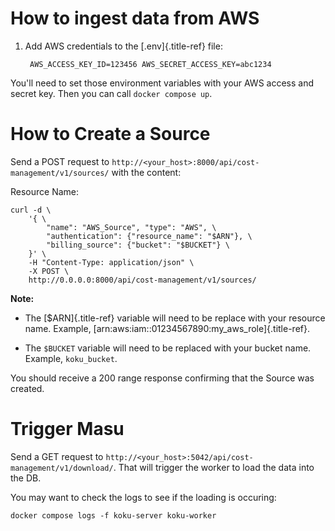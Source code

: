 # How to ingest data from AWS

1. Add AWS credentials to the [.env]{.title-ref} file:

        AWS_ACCESS_KEY_ID=123456 AWS_SECRET_ACCESS_KEY=abc1234

You'll need to set those environment variables with your AWS access and
secret key. Then you can call `docker compose up`.

# How to Create a Source

Send a POST request to
`http://<your_host>:8000/api/cost-management/v1/sources/` with the
content:

Resource Name: <whatever your arn is>

    curl -d \
        '{ \
            "name": "AWS_Source", "type": "AWS", \
            "authentication": {"resource_name": "$ARN"}, \
            "billing_source": {"bucket": "$BUCKET"} \
        }' \
        -H "Content-Type: application/json" \
        -X POST \
        http://0.0.0.0:8000/api/cost-management/v1/sources/

**Note:**
- The [$ARN]{.title-ref} variable will need to be replace with
your resource name. Example,
[arn:aws:iam::01234567890:my_aws_role]{.title-ref}.

- The `$BUCKET` variable will need to be replaced with your bucket name. Example, `koku_bucket`.

You should receive a 200 range response confirming that the Source was created.

# Trigger Masu

Send a GET request to
`http://<your_host>:5042/api/cost-management/v1/download/`. That will
trigger the worker to load the data into the DB.

You may want to check the logs to see if the loading is occuring:

    docker compose logs -f koku-server koku-worker
